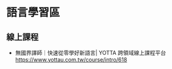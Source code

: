 # 語言學習區

## 線上課程
- 無國界譯師｜快速從零學好新語言| YOTTA 跨領域線上課程平台
  <br>https://www.yottau.com.tw/course/intro/618
